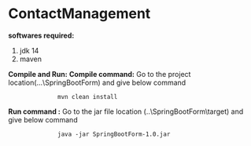 # ContactManagement

**softwares required:**
1. jdk 14
2. maven

**Compile and Run:**
**Compile command:** 
                Go to the project location(...\SpringBootForm) and give below command
                
                  mvn clean install
                  
**Run command :** 
                Go to the jar file location (..\SpringBootForm\target) and give below command
                
                  java -jar SpringBootForm-1.0.jar
                  
                  
                  
                  


